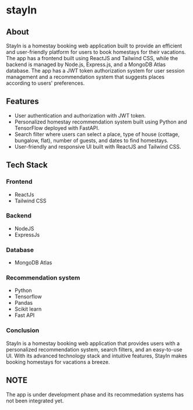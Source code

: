 # stayIn
## About
StayIn is a homestay booking web application built to provide an efficient and user-friendly platform for users to book homestays for their vacations. The app has a frontend built using ReactJS and Tailwind CSS, while the backend is managed by Node.js, Express.js, and a MongoDB Atlas database. The app has a JWT token authorization system for user session management and a recommendation system that suggests places according to users' preferences.

## Features
- User authentication and authorization with JWT token.
- Personalized homestay recommendation system built using Python and TensorFlow deployed with FastAPI.
- Search filter where users can select a place, type of house (cottage, bungalow, flat), number of guests, and dates to find homestays.
- User-friendly and responsive UI built with ReactJS and Tailwind CSS.

## Tech Stack
### Frontend
- ReactJs
- Tailwind CSS

### Backend
- NodeJS
- ExpressJs

### Database
- MongoDB Atlas

### Recommendation system
- Python
- Tensorflow
- Pandas
- Scikit learn
- Fast API

### Conclusion
StayIn is a homestay booking web application that provides users with a personalized recommendation system, search filters, and an easy-to-use UI. With its advanced technology stack and intuitive features, StayIn makes booking homestays for vacations a breeze.

## NOTE
The app is under development phase and its recommedation systems has not been integrated yet.






